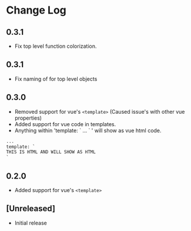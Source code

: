 # Change Log #

## 0.3.1

- Fix top level function colorization.

## 0.3.1

- Fix naming of for top level objects

## 0.3.0

- Removed support for vue's `<template>` (Caused issue's with other vue properties)
- Added support for vue code in templates. 
- Anything within 'template: \` ... \` ' will show as vue html code.

```html
...
template: `
THIS IS HTML AND WILL SHOW AS HTML
`
```


## 0.2.0 ##

- Added support for vue's `<template>`

## [Unreleased] ##

- Initial release
